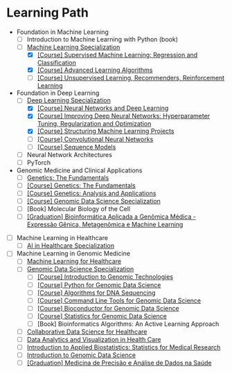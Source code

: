 # Learning Path

- Foundation in Machine Learning
  - [ ] Introduction to Machine Learning with Python (book)
  - [ ] [Machine Learning Specialization](https://www.deeplearning.ai/courses/machine-learning-specialization)
    - [X] [[Course] Supervised Machine Learning: Regression and Classification](https://www.coursera.org/learn/machine-learning)
    - [X] [[Course] Advanced Learning Algorithms](https://www.coursera.org/learn/advanced-learning-algorithms)
    - [ ] [[Course] Unsupervised Learning, Recommenders, Reinforcement Learning](https://www.coursera.org/learn/unsupervised-learning-recommenders-reinforcement-learning)
- Foundation in Deep Learning
  - [ ] [Deep Learning Specialization](https://www.coursera.org/specializations/deep-learning)
    - [X] [[Course] Neural Networks and Deep Learning](https://www.coursera.org/learn/neural-networks-deep-learning)
    - [X] [[Course] Improving Deep Neural Networks: Hyperparameter Tuning, Regularization and Optimization](https://www.coursera.org/learn/deep-neural-network)
    - [X] [[Course] Structuring Machine Learning Projects](https://www.coursera.org/learn/machine-learning-projects)
    - [ ] [[Course] Convolutional Neural Networks](https://www.coursera.org/learn/convolutional-neural-networks)
    - [ ] [[Course] Sequence Models](https://www.coursera.org/learn/nlp-sequence-models)
  - [ ] Neural Network Architectures
  - [ ] PyTorch
- Genomic Medicine and Clinical Applications
  - [ ] [Genetics: The Fundamentals](https://www.edx.org/learn/genetics/massachusetts-institute-of-technology-genetics-the-fundamentals)
  - [ ] [[Course] Genetics: The Fundamentals](https://www.edx.org/learn/genetics/massachusetts-institute-of-technology-genetics-the-fundamentals)
  - [ ] [[Course] Genetics: Analysis and Applications](https://www.edx.org/learn/genetics/massachusetts-institute-of-technology-genetics-analysis-and-applications)
  - [ ] [[Course] Genomic Data Science Specialization](https://www.coursera.org/specializations/genomic-data-science)
  - [ ] [Book] Molecular Biology of the Cell
  - [ ] [[Graduation] Bioinformática Aplicada a Genômica Médica - Expressão Gênica, Metagenômica e Machine Learning](https://ensino.einstein.br/pos_bioinformatica_aplicada_genomica_med_eg_p5406/p?sku=8988&cidade=sp)
- [ ] Machine Learning in Healthcare
  - [ ] [AI in Healthcare Specialization](https://www.coursera.org/specializations/ai-healthcare)
- [ ] Machine Learning in Genomic Medicine
  - [ ] [Machine Learning for Healthcare](https://ocw.mit.edu/courses/6-s897-machine-learning-for-healthcare-spring-2019)
  - [ ] [Genomic Data Science Specialization](https://www.coursera.org/specializations/genomic-data-science)
    - [ ] [[Course] Introduction to Genomic Technologies](https://www.coursera.org/learn/introduction-genomics)
    - [ ] [[Course] Python for Genomic Data Science](https://www.coursera.org/learn/python-genomics)
    - [ ] [[Course] Algorithms for DNA Sequencing](https://www.coursera.org/learn/dna-sequencing)
    - [ ] [[Course] Command Line Tools for Genomic Data Science](https://www.coursera.org/learn/genomic-tools)
    - [ ] [[Course] Bioconductor for Genomic Data Science](https://www.coursera.org/learn/bioconductor)
    - [ ] [[Course] Statistics for Genomic Data Science](https://www.coursera.org/learn/statistical-genomics)
    - [ ] [Book] Bioinformatics Algorithms: An Active Learning Approach
  - [ ] [Collaborative Data Science for Healthcare](https://www.edx.org/learn/data-science/massachusetts-institute-of-technology-collaborative-data-science-for-healthcare)
  - [ ] [Data Analytics and Visualization in Health Care](https://www.edx.org/learn/data-analysis/rochester-institute-of-technology-data-analytics-and-visualization-in-health-care)
  - [ ] [Introduction to Applied Biostatistics: Statistics for Medical Research](https://www.edx.org/learn/biostatistics/osaka-university-introduction-to-applied-biostatistics-statistics-for-medical-research)
  - [ ] [Introduction to Genomic Data Science](https://www.edx.org/learn/bioinformatics/the-university-of-california-san-diego-introduction-to-genomic-data-science)
  - [ ] [[Graduation] Medicina de Precisão e Análise de Dados na Saúde](https://ensino.einstein.br/pos_medicina_precisao_analise_dados_saude_p14796/p)
